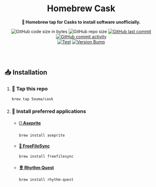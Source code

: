 <h1 align="center">Homebrew Cask</h1>

<div align="center">

**🍺 Homebrew tap for Casks to install software unofficially.**

![GitHub code size in bytes](https://img.shields.io/github/languages/code-size/5ouma/homebrew-cask?style=flat-square)
![GitHub repo size](https://img.shields.io/github/repo-size/5ouma/homebrew-cask?style=flat-square)
[![GitHub last commit](https://img.shields.io/github/last-commit/5ouma/homebrew-cask?style=flat-square)](https://github.com/5ouma/homebrew-cask/commit/HEAD)
[![GitHub commit activity](https://img.shields.io/github/commit-activity/m/5ouma/homebrew-cask?style=flat-square)](https://github.com/5ouma/homebrew-cask/commits/main)
<br />
[![Test](https://img.shields.io/github/actions/workflow/status/5ouma/homebrew-cask/homebrew-test.yml?label=test&style=flat-square)](https://github.com/5ouma/homebrew-cask/actions/workflows/homebrew-test.yml)
[![Version Bump](https://img.shields.io/github/actions/workflow/status/5ouma/homebrew-cask/homebrew-bump.yml?label=version%20bump&style=flat-square)](https://github.com/5ouma/homebrew-cask/actions/workflows/homebrew-bump.yml)

</div>

<br /><br />

## 📥 Installation

1. ### 🚰 Tap this repo

   ```shell
   brew tap 5ouma/cask
   ```

1. ### 🥫 Install preferred applications

   - #### [◻️ Aseprite](https://www.aseprite.org)

     ```shell
     brew install aseprite
     ```

   - #### [🔄 FreeFileSync](https://freefilesync.org)

     ```shell
     brew install freefilesync
     ```

   - #### [🪘 Rhythm Quest](https://rhythmquestgame.com)

     ```shell
     brew install rhythm-quest
     ```
